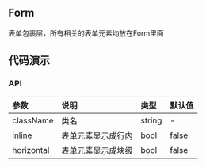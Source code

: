## Form

表单包裹层，所有相关的表单元素均放在Form里面

## 代码演示

### API

|参数|说明|类型|默认值|
|:--|:---|:--|:---|
|className|类名|string|-|
|inline|表单元素显示成行内|bool|false|
|horizontal|表单元素显示成块级|bool|false|



